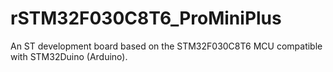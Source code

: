 # rSTM32F030C8T6_ProMiniPlus
An ST development board based on the STM32F030C8T6 MCU compatible with STM32Duino (Arduino). 
